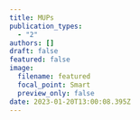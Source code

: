 ```yaml
---
title: MUPs
publication_types:
  - "2"
authors: []
draft: false
featured: false
image:
  filename: featured
  focal_point: Smart
  preview_only: false
date: 2023-01-20T13:00:08.395Z
---
```


